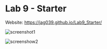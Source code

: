 # Lab 9 - Starter

Website: https://jag039.github.io/Lab9_Starter/

![screenshot1](./1.png)

![screenshow2](./2.png)
